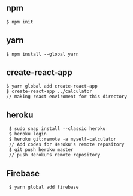 ## npm
```
$ npm init
```

## yarn
```
$ npm install --global yarn
```

## create-react-app
```
$ yarn global add create-react-app
$ create-react-app ../calculator
// making react enviroment for this directory
```

## heroku
```
 $ sudo snap install --classic heroku
 $ heroku login
 $ heroku git:remote -a myself-calculator
 // Add codes for Heroku's remote repository
 $ git push heroku master
 // push Heroku's remote repository
```

## Firebase
```
 $ yarn global add firebase
```

